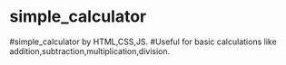 # simple_calculator
#simple_calculator by HTML,CSS,JS.
#Useful for basic calculations like addition,subtraction,multiplication,division.
